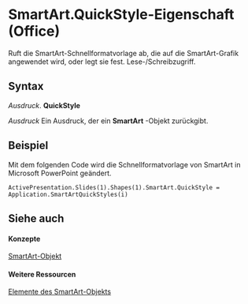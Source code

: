 
# SmartArt.QuickStyle-Eigenschaft (Office)

Ruft die SmartArt-Schnellformatvorlage ab, die auf die SmartArt-Grafik angewendet wird, oder legt sie fest. Lese-/Schreibzugriff.


## Syntax

 _Ausdruck_. **QuickStyle**

 _Ausdruck_ Ein Ausdruck, der ein **SmartArt** -Objekt zurückgibt.


## Beispiel

Mit dem folgenden Code wird die Schnellformatvorlage von SmartArt in Microsoft PowerPoint geändert.


```
ActivePresentation.Slides(1).Shapes(1).SmartArt.QuickStyle = Application.SmartArtQuickStyles(i)
```


## Siehe auch


#### Konzepte


[SmartArt-Objekt](24332c9b-87c9-7678-9d9f-9e25f2370afc.md)
#### Weitere Ressourcen


[Elemente des SmartArt-Objekts](http://msdn.microsoft.com/library/60a9e7bf-8948-2c30-f206-61e7c46c1928%28Office.15%29.aspx)